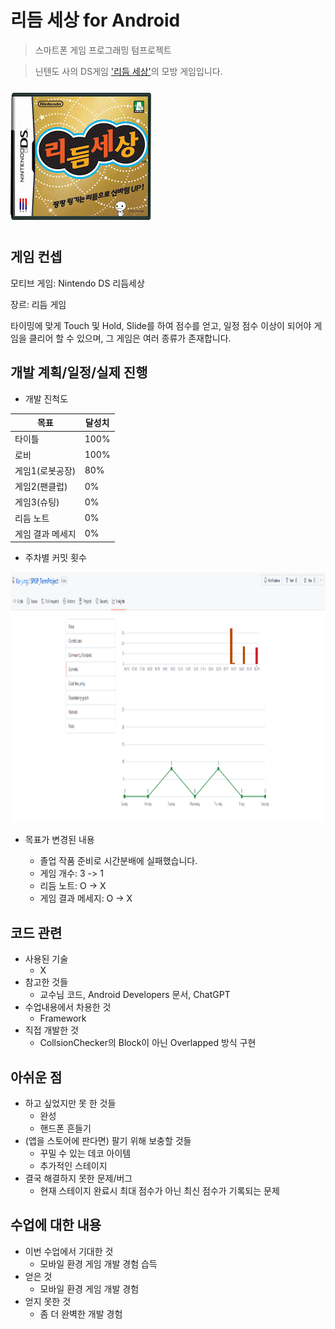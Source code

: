 # 리듬 세상 for Android
> 스마트폰 게임 프로그래밍 텀프로젝트

>닌텐도 사의 DS게임 ['리듬 세상'](https://www.youtube.com/watch?v=FwdBLgFA7qM&ab_channel=Japancommercials4U2)의 모방 게임입니다.

![](READMEImg/메인이미지.jpg)

## 게임 컨셉
모티브 게임: Nintendo DS 리듬세상

장르: 리듬 게임

타이밍에 맞게 Touch 및 Hold, Slide를 하여 점수를 얻고, 일정 점수 이상이 되어야 게임을 클리어 할 수 있으며, 그 게임은 여러 종류가 존재합니다.

## 개발 계획/일정/실제 진행

+ 개발 진척도

|목표|달성치|
|--|--|
|타이틀|100%|
|로비|100%|
|게임1(로봇공장)|80%|
|게임2(팬클럽)|0%|
|게임3(슈팅)|0%|
|리듬 노트|0%|
|게임 결과 메세지|0%|

+ 주차별 커밋 횟수

<img src="READMEImg/3/최종Commit.png" width="1200" height="400"/>

+ 목표가 변경된 내용

	+ 졸업 작품 준비로 시간분배에 실패했습니다.
	+ 게임 개수: 3 -> 1
	+ 리듬 노트: O -> X
	+ 게임 결과 메세지: O -> X
 
## 코드 관련
- 사용된 기술
    + X	
- 참고한 것들
   + 교수님 코드, Android Developers 문서, ChatGPT
- 수업내용에서 차용한 것
    + Framework
- 직접 개발한 것
    + CollsionChecker의 Block이 아닌 Overlapped 방식 구현

## 아쉬운 점
- 하고 싶었지만 못 한 것들
    + 완성
    + 핸드폰 흔들기
- (앱을 스토어에 판다면) 팔기 위해 보충할 것들
    + 꾸밀 수 있는 데코 아이템
    + 추가적인 스테이지
- 결국 해결하지 못한 문제/버그
    + 현재 스테이지 완료시 최대 점수가 아닌 최신 점수가 기록되는 문제

## 수업에 대한 내용
- 이번 수업에서 기대한 것
    + 모바일 환경 게임 개발 경험 습득
- 얻은 것
    + 모바일 환경 게임 개발 경험
- 얻지 못한 것
    + 좀 더 완벽한 개발 경험
